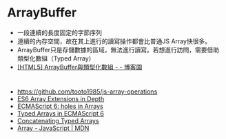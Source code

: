 
# ArrayBuffer
* 一段連續的長度固定的字節序列
* 連續的內存空間，故在其上進行的讀寫操作都會比普通JS Array快很多。
* ArrayBuffer只是存儲數據的區域，無法進行讀寫。若想進行訪問，需要借助類型化數組（Typed Array）
* [[HTML5] ArrayBuffer與類型化數組 - <!--hhhyaaon--> - 博客園](http://www.cnblogs.com/hhhyaaon/p/5933647.html)

#
* https://github.com/tooto1985/js-array-operations
* [ES6 Array Extensions in Depth](https://ponyfoo.com/articles/es6-array-extensions-in-depth?utm_source=javascriptweekly&utm_medium=email)
* [ECMAScript 6: holes in Arrays](http://www.2ality.com/2015/09/holes-arrays-es6.html#array.prototype_methods)
* [Typed Arrays in ECMAScript 6](http://www.2ality.com/2015/09/typed-arrays.html)
* [Concatenating Typed Arrays](http://www.2ality.com/2015/10/concatenating-typed-arrays.html)
* [Array - JavaScript | MDN](https://developer.mozilla.org/zh-TW/docs/Web/JavaScript/Reference/Global_Objects/Array)

